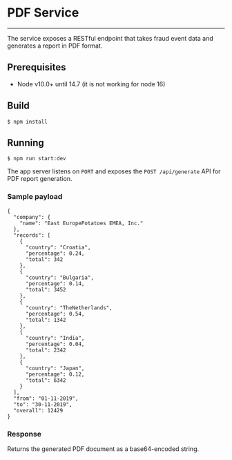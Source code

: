 # PDF Service

<hr>
The service exposes a RESTful endpoint that takes fraud event data and generates a report in PDF format.

## Prerequisites

- Node v10.0+ until 14.7 (it is not working for node 16)

## Build

`$ npm install`

## Running

`$ npm run start:dev`

The app server listens on `PORT` and exposes the `POST /api/generate` API for PDF report generation.

### Sample payload

```
{
  "company": {
    "name": "East EuropePotatoes EMEA, Inc."
  },
  "records": [
    {
      "country": "Croatia",
      "percentage": 0.24,
      "total": 342
    },
    {
      "country": "Bulgaria",
      "percentage": 0.14,
      "total": 3452
    },
    {
      "country": "TheNetherlands",
      "percentage": 0.54,
      "total": 1342
    },
    {
      "country": "India",
      "percentage": 0.04,
      "total": 2342
    },
    {
      "country": "Japan",
      "percentage": 0.12,
      "total": 6342
    }
  ],
  "from": "01-11-2019",
  "to": "30-11-2019",
  "overall": 12429
}
```
### Response
Returns the generated PDF document as a base64-encoded string.
